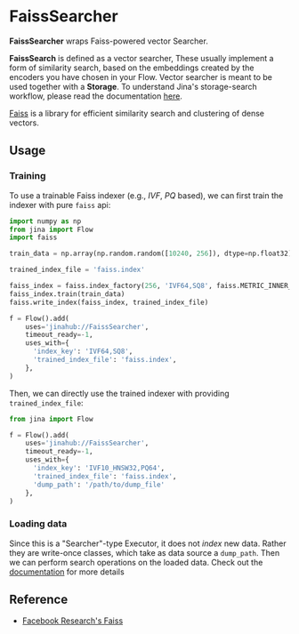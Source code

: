 # FaissSearcher

**FaissSearcher** wraps Faiss-powered vector Searcher.

**FaissSearch** is defined as a vector searcher,
These usually implement a form of similarity search,
based on the embeddings created by the encoders you have chosen in your Flow.
Vector searcher is meant to be used together with a **Storage**.
To understand Jina's storage-search workflow,
please read the documentation [here](https://docs.jina.ai/advanced/experimental/indexers/).

[Faiss](https://github.com/facebookresearch/faiss) is a library for efficient similarity 
search and clustering of dense vectors.


## Usage

### Training

To use a trainable Faiss indexer (e.g., _IVF_, _PQ_ based),
we can first train the indexer with pure `faiss` api:

```python
import numpy as np
from jina import Flow
import faiss

train_data = np.array(np.random.random([10240, 256]), dtype=np.float32)

trained_index_file = 'faiss.index'

faiss_index = faiss.index_factory(256, 'IVF64,SQ8', faiss.METRIC_INNER_PRODUCT)
faiss_index.train(train_data)
faiss.write_index(faiss_index, trained_index_file)

f = Flow().add(
    uses='jinahub://FaissSearcher',
    timeout_ready=-1,
    uses_with={
      'index_key': 'IVF64,SQ8',
      'trained_index_file': 'faiss.index',
    },
)
```

Then, we can directly use the trained indexer with providing `trained_index_file`:

```python
from jina import Flow

f = Flow().add(
    uses='jinahub://FaissSearcher',
    timeout_ready=-1,
    uses_with={
      'index_key': 'IVF10_HNSW32,PQ64',
      'trained_index_file': 'faiss.index',
      'dump_path': '/path/to/dump_file'
    },
)
```

### Loading data

Since this is a "Searcher"-type Executor, it does not _index_ new data.
Rather they are write-once classes, which take as data source a `dump_path`.
Then we can perform search operations on the loaded data.
Check out the 
[documentation](https://docs.jina.ai/advanced/experimental/indexers/#indexing-vs-searching-operations) 
for more details

## Reference

- [Facebook Research's Faiss](https://github.com/facebookresearch/faiss)


<!-- version=v0.5 -->

